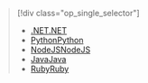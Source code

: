 > [!div class="op_single_selector"]
> * [<span data-ttu-id="42acf-101">.NET</span><span class="sxs-lookup"><span data-stu-id="42acf-101">.NET</span></span>](../articles/active-directory-b2c/active-directory-b2c-devquickstarts-graph-dotnet.md)
> * [<span data-ttu-id="42acf-102">Python</span><span class="sxs-lookup"><span data-stu-id="42acf-102">Python</span></span>](active-directory-b2c-devquickstarts-graph-python.md)
> * [<span data-ttu-id="42acf-103">NodeJS</span><span class="sxs-lookup"><span data-stu-id="42acf-103">NodeJS</span></span>](active-directory-b2c-devquickstarts-graph-nodeJS.md)
> * [<span data-ttu-id="42acf-104">Java</span><span class="sxs-lookup"><span data-stu-id="42acf-104">Java</span></span>](active-directory-b2c-devquickstarts-graph-java.md)
> * [<span data-ttu-id="42acf-105">Ruby</span><span class="sxs-lookup"><span data-stu-id="42acf-105">Ruby</span></span>](active-directory-b2c-devquickstarts-graph-ruby.md)
> 
> 
